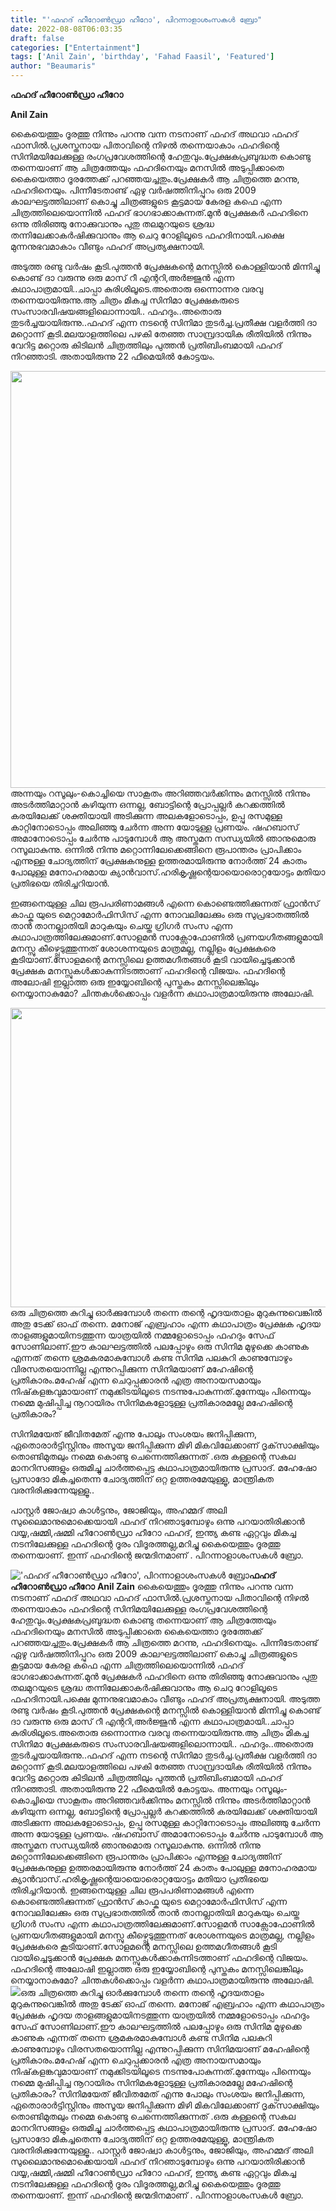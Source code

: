 ```yaml
---
title: "'ഫഹദ് ഹീറോൺഡ്രാ ഹീറോ', പിറന്നാളാശംസകൾ ബ്രോ"
date: 2022-08-08T06:03:35
draft: false
categories: ["Entertainment"]
tags: ['Anil Zain', 'birthday', 'Fahad Faasil', 'Featured']
author: "Beaumaris"
---
```


<strong>ഫഹദ് ഹീറോൺഡ്രാ ഹീറോ</strong>

<strong>Anil Zain</strong>

കൈയെത്തും ദൂരത്തു നിന്നും പറന്നു വന്ന നടനാണ് ഫഹദ് അഥവാ ഫഹദ് ഫാസിൽ.പ്രശസ്തനായ പിതാവിന്റെ നിഴൽ തന്നെയാകാം ഫഹദിന്റെ സിനിമയിലേക്കുള്ള രംഗപ്രവേശത്തിന്റെ ഹേതുവും.പ്രേക്ഷകപ്രബുദ്ധത കൊണ്ടു തന്നെയാണ് ആ ചിത്രത്തേയും ഫഹദിനെയും മനസിൽ അടുപ്പിക്കാതെ കൈയെത്താ ദൂരത്തേക്ക് പറഞ്ഞയച്ചതും.പ്രേക്ഷകർ ആ ചിത്രത്തെ മറന്നു, ഫഹദിനെയും. പിന്നീടേതാണ്ട് ഏഴു വർഷത്തിനിപ്പുറം ഒരു 2009 കാലഘട്ടത്തിലാണ് കൊച്ചു ചിത്രങ്ങളുടെ കൂട്ടമായ കേരള കഫെ എന്ന ചിത്രത്തിലെയൊന്നിൽ ഫഹദ് ഭാഗഭാക്കാകുന്നത്.മുൻ പ്രേക്ഷകർ ഫഹദിനെ ഒന്നു തിരിഞ്ഞു നോക്കുവാനും പുതു തലമുറയുടെ ശ്രദ്ധ തന്നിലേക്കാകർഷിക്കുവാനും ആ ചെറു റോളിലൂടെ ഫഹദിനായി.പക്ഷെ മുന്നനുഭവമാകാം വീണ്ടും ഫഹദ് അപ്രത്യക്ഷനായി.

അടുത്ത രണ്ടു വർഷം കൂടി.പുത്തൻ പ്രേക്ഷകന്റെ മനസ്സിൽ കൊള്ളിയാൻ മിന്നിച്ചു കൊണ്ട് ദാ വരുന്നു ഒരു മാസ് റീ എന്ററി,അർജ്ജുൻ എന്ന കഥാപാത്രമായി..ചാപ്പാ കുരിശിലൂടെ.അതൊരു ഒന്നൊന്നര വരവു തന്നെയായിരുന്നു.ആ ചിത്രം മികച്ച സിനിമാ പ്രേക്ഷകരുടെ സംസാരവിഷയങ്ങളിലൊന്നായി..
ഫഹദും..അതൊരു തുടർച്ചയായിരുന്നു..ഫഹദ് എന്ന നടന്റെ സിനിമാ തുടർച്ച.പ്രതീക്ഷ വളർത്തി ദാ മറ്റൊന്ന് കൂടി.മലയാളത്തിലെ പഴകി തേഞ്ഞ സാമ്പ്രദായിക രീതിയിൽ നിന്നും വേറിട്ട മറ്റൊരു കിടിലൻ ചിത്രത്തിലും പുത്തൻ പ്രതിബിംബമായി ഫഹദ് നിറഞ്ഞാടി. അതായിരുന്നു 22 ഫീമെയിൽ കോട്ടയം.

<img class="size-full wp-image-345766 aligncenter" src="https://cdn.boolokam.com/articles/2022/08/tjtjj.jpg" alt="" width="1000" height="667" />അന്നയും റസൂലും-കൊച്ചിയെ സാകൂതം അറിഞ്ഞവർക്കിന്നും മനസ്സിൽ നിന്നും അടർത്തിമാറ്റാൻ കഴിയുന്ന ഒന്നല്ല, ബോട്ടിന്റെ പ്രോപ്പല്ലർ കറക്കത്തിൽ കരയിലേക്ക് ശക്തിയായി അടിക്കുന്ന അലകളോടൊപ്പം, ഉപ്പു രസമുള്ള കാറ്റിനോടൊപ്പം അലിഞ്ഞു ചേർന്ന അന്ന യോടുള്ള പ്രണയം. ഷഹബാസ് അമാനോടൊപ്പം ചേർന്നു പാടുമ്പോൾ ആ അസ്തമന സന്ധ്യയിൽ ഞാനുമൊരു റസൂലാകുന്നു. ഒന്നിൽ നിന്നു മറ്റൊന്നിലേക്കെങ്ങിനെ രൂപാന്തരം പ്രാപിക്കാം എന്നുള്ള ചോദ്യത്തിന് പ്രേക്ഷകനുള്ള ഉത്തരമായിരുന്നു നോർത്ത് 24 കാതം പോലുള്ള മനോഹരമായ ക്യാൻവാസ്.ഹരികൃഷ്ണന്റെയായൊരൊറ്റയോട്ടം മതിയാ പ്രതിഭയെ തിരിച്ചറിയാൻ.

ഇങ്ങനെയുള്ള ചില രൂപപരിണാമങ്ങൾ എന്നെ കൊണ്ടെത്തിക്കുന്നത് ഫ്രാൻസ് കാഫ്ക യുടെ മെറ്റാമോർഫിസിസ് എന്ന നോവലിലേക്കും ഒരു സുപ്രഭാതത്തിൽ താൻ താനല്ലാതിയി മാറുകയും ചെയ്ത ഗ്രിഗർ സംസ എന്ന കഥാപാത്രത്തിലേക്കുമാണ്.സോളമൻ സാക്സോഫോണിൽ പ്രണയഗീതങ്ങളുമായി മനസ്സു കീഴ്പ്പെടുത്തുന്നത് ശോശന്നയുടെ മാത്രമല്ല, നല്ലിളം പ്രേക്ഷകരെ കൂടിയാണ്.സോളമന്റെ മനസ്സിലെ ഉത്തമഗീതങ്ങൾ കൂടി വായിച്ചെടുക്കാൻ പ്രേക്ഷക മനസ്സുകൾക്കാകുന്നിടത്താണ് ഫഹദിന്റെ വിജയം. ഫഹദിന്റെ അലോഷി ഇല്ലാത്ത ഒരു ഇയ്യോബിന്റെ പുസ്തകം മനസ്സിലെങ്കിലും നെയ്യാനാകുമോ? ചിന്തകൾക്കൊപ്പം വളർന്ന കഥാപാത്രമായിരുന്നു അലോഷി.

<img class="wp-image-345765 aligncenter" src="https://cdn.boolokam.com/articles/2022/08/rhhh-1.jpg" alt="" width="862" height="479" />ഒരു ചിത്രത്തെ കുറിച്ചു ഓർക്കുമ്പോൾ തന്നെ തന്റെ ഹൃദയതാളം മുറുകുന്നുവെങ്കിൽ അതു ടേക്ക് ഓഫ് തന്നെ. മനോജ് എബ്രഹാം എന്ന കഥാപാത്രം പ്രേക്ഷക ഹൃദയ താളങ്ങളുമായിനടത്തുന്ന യാത്രയിൽ നമ്മളോടൊപ്പം ഫഹദും സേഫ് സോണിലാണ്.ഈ കാലഘട്ടത്തിൽ പലപ്പോഴും ഒരു സിനിമ മുഴുക്കെ കാണുക എന്നത് തന്നെ ശ്രമകരമാകുമ്പോൾ കണ്ട സിനിമ പലകുറി കാണുമ്പോഴും വിരസതയൊന്നില്ല എന്നുറപ്പിക്കുന്ന സിനിമയാണ് മഹേഷിന്റെ പ്രതികാരം.മഹേഷ് എന്ന ചെറുപ്പക്കാരൻ എത്ര അനായസമായും നിഷ്‌കളങ്കവുമായാണ് നമുക്കിടയിലൂടെ നടന്നുപോകുന്നത്.മുന്നേയും പിന്നെയും നമ്മെ മുഷിപ്പിച്ച നൂറായിരം സിനിമകളോടുള്ള പ്രതികാരമല്ലേ മഹേഷിന്റെ പ്രതികാരം?

സിനിമയേത് ജീവിതമേത് എന്നു പോലും സംശയം ജനിപ്പിക്കുന്ന, ഏതൊരാർട്ടിസ്റ്റിനും അസൂയ ജനിപ്പിക്കുന്ന മിഴി മികവിലേക്കാണ് ദൃക്‌സാക്ഷിയും തൊണ്ടിമുതലും നമ്മെ കൊണ്ടു ചെന്നെത്തിക്കുന്നത് .ഒരു കള്ളന്റെ സകല മാനറിസങ്ങളും ഒരുമിച്ചു ചാർത്തപ്പെട്ട കഥാപാത്രമായിരുന്നു പ്രസാദ്. മഹേഷോ പ്രസാദോ മികച്ചതെന്ന ചോദ്യത്തിന് ഒറ്റ ഉത്തരമേയുള്ളൂ, മാന്ത്രികത വരനിരിക്കുന്നേയുള്ളൂ..

പാസ്റ്റർ ജോഷ്വാ കാൾട്ടനും, ജോജിയും, അഹമ്മദ് അലി സുലൈമാനുമൊക്കെയായി ഫഹദ് നിറഞാടുമ്പോഴും ഒന്നു പറയാതിരിക്കാൻ വയ്യ,ഷമ്മി,ഷമ്മി ഹീറോൺഡ്രാ ഹീറോ ഫഹദ്, ഇന്ത്യ കണ്ട ഏറ്റവും മികച്ച നടനിലേക്കുള്ള ഫഹദിന്റെ ദൂരം വിദൂരത്തല്ല,മറിച്ചു കൈയെത്തും ദൂരത്തു തന്നെയാണ്. ഇന്ന് ഫഹദിന്റെ ജന്മദിനമാണ് . പിറന്നാളാശംസകൾ ബ്രോ.


!['ഫഹദ് ഹീറോൺഡ്രാ ഹീറോ', പിറന്നാളാശംസകൾ ബ്രോ](https://cdn.boolokam.com/articles/2022/08/tjtjj.jpg)**ഫഹദ് ഹീറോൺഡ്രാ ഹീറോ** **Anil Zain** കൈയെത്തും ദൂരത്തു നിന്നും പറന്നു വന്ന നടനാണ് ഫഹദ് അഥവാ ഫഹദ് ഫാസിൽ.പ്രശസ്തനായ പിതാവിന്റെ നിഴൽ തന്നെയാകാം ഫഹദിന്റെ സിനിമയിലേക്കുള്ള രംഗപ്രവേശത്തിന്റെ ഹേതുവും.പ്രേക്ഷകപ്രബുദ്ധത കൊണ്ടു തന്നെയാണ് ആ ചിത്രത്തേയും ഫഹദിനെയും മനസിൽ അടുപ്പിക്കാതെ കൈയെത്താ ദൂരത്തേക്ക് പറഞ്ഞയച്ചതും.പ്രേക്ഷകർ ആ ചിത്രത്തെ മറന്നു, ഫഹദിനെയും. പിന്നീടേതാണ്ട് ഏഴു വർഷത്തിനിപ്പുറം ഒരു 2009 കാലഘട്ടത്തിലാണ് കൊച്ചു ചിത്രങ്ങളുടെ കൂട്ടമായ കേരള കഫെ എന്ന ചിത്രത്തിലെയൊന്നിൽ ഫഹദ് ഭാഗഭാക്കാകുന്നത്.മുൻ പ്രേക്ഷകർ ഫഹദിനെ ഒന്നു തിരിഞ്ഞു നോക്കുവാനും പുതു തലമുറയുടെ ശ്രദ്ധ തന്നിലേക്കാകർഷിക്കുവാനും ആ ചെറു റോളിലൂടെ ഫഹദിനായി.പക്ഷെ മുന്നനുഭവമാകാം വീണ്ടും ഫഹദ് അപ്രത്യക്ഷനായി. അടുത്ത രണ്ടു വർഷം കൂടി.പുത്തൻ പ്രേക്ഷകന്റെ മനസ്സിൽ കൊള്ളിയാൻ മിന്നിച്ചു കൊണ്ട് ദാ വരുന്നു ഒരു മാസ് റീ എന്ററി,അർജ്ജുൻ എന്ന കഥാപാത്രമായി..ചാപ്പാ കുരിശിലൂടെ.അതൊരു ഒന്നൊന്നര വരവു തന്നെയായിരുന്നു.ആ ചിത്രം മികച്ച സിനിമാ പ്രേക്ഷകരുടെ സംസാരവിഷയങ്ങളിലൊന്നായി.. ഫഹദും..അതൊരു തുടർച്ചയായിരുന്നു..ഫഹദ് എന്ന നടന്റെ സിനിമാ തുടർച്ച.പ്രതീക്ഷ വളർത്തി ദാ മറ്റൊന്ന് കൂടി.മലയാളത്തിലെ പഴകി തേഞ്ഞ സാമ്പ്രദായിക രീതിയിൽ നിന്നും വേറിട്ട മറ്റൊരു കിടിലൻ ചിത്രത്തിലും പുത്തൻ പ്രതിബിംബമായി ഫഹദ് നിറഞ്ഞാടി. അതായിരുന്നു 22 ഫീമെയിൽ കോട്ടയം. അന്നയും റസൂലും-കൊച്ചിയെ സാകൂതം അറിഞ്ഞവർക്കിന്നും മനസ്സിൽ നിന്നും അടർത്തിമാറ്റാൻ കഴിയുന്ന ഒന്നല്ല, ബോട്ടിന്റെ പ്രോപ്പല്ലർ കറക്കത്തിൽ കരയിലേക്ക് ശക്തിയായി അടിക്കുന്ന അലകളോടൊപ്പം, ഉപ്പു രസമുള്ള കാറ്റിനോടൊപ്പം അലിഞ്ഞു ചേർന്ന അന്ന യോടുള്ള പ്രണയം. ഷഹബാസ് അമാനോടൊപ്പം ചേർന്നു പാടുമ്പോൾ ആ അസ്തമന സന്ധ്യയിൽ ഞാനുമൊരു റസൂലാകുന്നു. ഒന്നിൽ നിന്നു മറ്റൊന്നിലേക്കെങ്ങിനെ രൂപാന്തരം പ്രാപിക്കാം എന്നുള്ള ചോദ്യത്തിന് പ്രേക്ഷകനുള്ള ഉത്തരമായിരുന്നു നോർത്ത് 24 കാതം പോലുള്ള മനോഹരമായ ക്യാൻവാസ്.ഹരികൃഷ്ണന്റെയായൊരൊറ്റയോട്ടം മതിയാ പ്രതിഭയെ തിരിച്ചറിയാൻ. ഇങ്ങനെയുള്ള ചില രൂപപരിണാമങ്ങൾ എന്നെ കൊണ്ടെത്തിക്കുന്നത് ഫ്രാൻസ് കാഫ്ക യുടെ മെറ്റാമോർഫിസിസ് എന്ന നോവലിലേക്കും ഒരു സുപ്രഭാതത്തിൽ താൻ താനല്ലാതിയി മാറുകയും ചെയ്ത ഗ്രിഗർ സംസ എന്ന കഥാപാത്രത്തിലേക്കുമാണ്.സോളമൻ സാക്സോഫോണിൽ പ്രണയഗീതങ്ങളുമായി മനസ്സു കീഴ്പ്പെടുത്തുന്നത് ശോശന്നയുടെ മാത്രമല്ല, നല്ലിളം പ്രേക്ഷകരെ കൂടിയാണ്.സോളമന്റെ മനസ്സിലെ ഉത്തമഗീതങ്ങൾ കൂടി വായിച്ചെടുക്കാൻ പ്രേക്ഷക മനസ്സുകൾക്കാകുന്നിടത്താണ് ഫഹദിന്റെ വിജയം. ഫഹദിന്റെ അലോഷി ഇല്ലാത്ത ഒരു ഇയ്യോബിന്റെ പുസ്തകം മനസ്സിലെങ്കിലും നെയ്യാനാകുമോ? ചിന്തകൾക്കൊപ്പം വളർന്ന കഥാപാത്രമായിരുന്നു അലോഷി. ![](https://cdn.boolokam.com/articles/2022/08/rhhh-1.jpg)ഒരു ചിത്രത്തെ കുറിച്ചു ഓർക്കുമ്പോൾ തന്നെ തന്റെ ഹൃദയതാളം മുറുകുന്നുവെങ്കിൽ അതു ടേക്ക് ഓഫ് തന്നെ. മനോജ് എബ്രഹാം എന്ന കഥാപാത്രം പ്രേക്ഷക ഹൃദയ താളങ്ങളുമായിനടത്തുന്ന യാത്രയിൽ നമ്മളോടൊപ്പം ഫഹദും സേഫ് സോണിലാണ്.ഈ കാലഘട്ടത്തിൽ പലപ്പോഴും ഒരു സിനിമ മുഴുക്കെ കാണുക എന്നത് തന്നെ ശ്രമകരമാകുമ്പോൾ കണ്ട സിനിമ പലകുറി കാണുമ്പോഴും വിരസതയൊന്നില്ല എന്നുറപ്പിക്കുന്ന സിനിമയാണ് മഹേഷിന്റെ പ്രതികാരം.മഹേഷ് എന്ന ചെറുപ്പക്കാരൻ എത്ര അനായസമായും നിഷ്‌കളങ്കവുമായാണ് നമുക്കിടയിലൂടെ നടന്നുപോകുന്നത്.മുന്നേയും പിന്നെയും നമ്മെ മുഷിപ്പിച്ച നൂറായിരം സിനിമകളോടുള്ള പ്രതികാരമല്ലേ മഹേഷിന്റെ പ്രതികാരം? സിനിമയേത് ജീവിതമേത് എന്നു പോലും സംശയം ജനിപ്പിക്കുന്ന, ഏതൊരാർട്ടിസ്റ്റിനും അസൂയ ജനിപ്പിക്കുന്ന മിഴി മികവിലേക്കാണ് ദൃക്‌സാക്ഷിയും തൊണ്ടിമുതലും നമ്മെ കൊണ്ടു ചെന്നെത്തിക്കുന്നത് .ഒരു കള്ളന്റെ സകല മാനറിസങ്ങളും ഒരുമിച്ചു ചാർത്തപ്പെട്ട കഥാപാത്രമായിരുന്നു പ്രസാദ്. മഹേഷോ പ്രസാദോ മികച്ചതെന്ന ചോദ്യത്തിന് ഒറ്റ ഉത്തരമേയുള്ളൂ, മാന്ത്രികത വരനിരിക്കുന്നേയുള്ളൂ.. പാസ്റ്റർ ജോഷ്വാ കാൾട്ടനും, ജോജിയും, അഹമ്മദ് അലി സുലൈമാനുമൊക്കെയായി ഫഹദ് നിറഞാടുമ്പോഴും ഒന്നു പറയാതിരിക്കാൻ വയ്യ,ഷമ്മി,ഷമ്മി ഹീറോൺഡ്രാ ഹീറോ ഫഹദ്, ഇന്ത്യ കണ്ട ഏറ്റവും മികച്ച നടനിലേക്കുള്ള ഫഹദിന്റെ ദൂരം വിദൂരത്തല്ല,മറിച്ചു കൈയെത്തും ദൂരത്തു തന്നെയാണ്. ഇന്ന് ഫഹദിന്റെ ജന്മദിനമാണ് . പിറന്നാളാശംസകൾ ബ്രോ.
